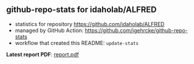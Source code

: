 ## github-repo-stats for idaholab/ALFRED

- statistics for repository https://github.com/idaholab/ALFRED
- managed by GitHub Action: https://github.com/jgehrcke/github-repo-stats
- workflow that created this README: `update-stats`

**Latest report PDF**: [report.pdf](https://github.com/idaholab/repository-statistics/raw/main/idaholab/ALFRED/latest-report/report.pdf)

